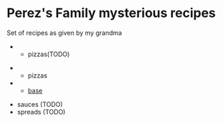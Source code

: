 # Perez's Family mysterious recipes

Set of recipes as given by my grandma

- - pizzas(TODO)
+ - pizzas
+   - [base](./pizzas/base.md)

- sauces (TODO)
- spreads (TODO)


